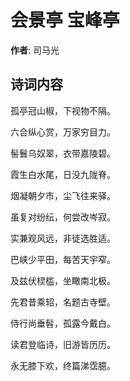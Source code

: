 # 会景亭 宝峰亭

**作者**: 司马光

## 诗词内容

孤亭冠山椒，下视物不隔。

六合纵心赏，万家穷目力。

髻鬟乌奴翠，衣带嘉陵碧。

霞生白水尾，日没九陇脊。

烟凝朝夕市，尘飞往来驿。

虽复对纷纭，何尝改岑寂。

实兼观风远，非徒选胜适。

巴峡少平田，每苦天宇窄。

及兹伏棂槛，坐瞰南北极。

先君昔乘轺，名题古寺壁。

侍行尚垂髫，孤露今戴白。

读君登临诗，旧游皆历历。

永无膝下欢，终篇涕霑臆。

